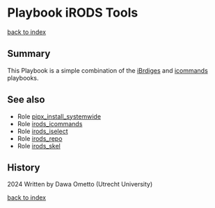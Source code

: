 # Playbook iRODS Tools
[back to index](../index.md#Playbooks)

## Summary
This Playbook is a simple combination of the [iBrdiges](ibridges.md) and [icommands](icommands.md) playbooks.

## See also
- Role [pipx_install_systemwide](../roles/pipx_install_systemwide.md)
- Role [irods_icommands](../roles/irods_icommands.md)  
- Role [irods_iselect](../roles/irods_iselect.md)
- Role [irods_repo](../roles/irods_repo.md)  
- Role [irods_skel](../roles/irods_skel.md)  

## History
2024 Written by Dawa Ometto (Utrecht University)

[back to index](../index.md#Playbooks)
